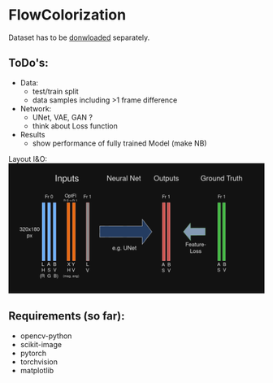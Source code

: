 # FlowColorization

Dataset has to be [donwloaded](https://davischallenge.org/davis2017/code.html) separately.

## ToDo's:
- Data:
  - test/train split
  - data samples including >1 frame difference
- Network:
  - UNet, VAE, GAN ?
  - think about Loss function
- Results
  - show performance of fully trained Model (make NB)

Layout I&O:
![NN IO Design](https://github.com/jan-spr/FlowColorization/blob/main/NN%20Diagram.png?raw=true)

## Requirements (so far):
- opencv-python
- scikit-image
- pytorch
- torchvision
- matplotlib
